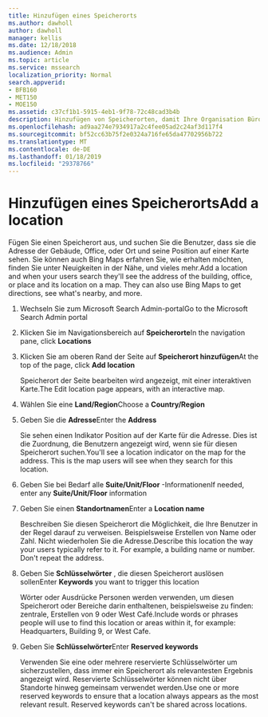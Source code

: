 ```yaml
---
title: Hinzufügen eines Speicherorts
ms.author: dawholl
author: dawholl
manager: kellis
ms.date: 12/18/2018
ms.audience: Admin
ms.topic: article
ms.service: mssearch
localization_priority: Normal
search.appverid:
- BFB160
- MET150
- MOE150
ms.assetid: c37cf1b1-5915-4eb1-9f78-72c48cad3b4b
description: Hinzufügen von Speicherorten, damit Ihre Organisation Büros, Gebäude und anderen Arbeitsbereichen in Ihrer Microsoft Search angezeigt werden Ergebnisse arbeiten
ms.openlocfilehash: ad9aa274e7934917a2c4fee05ad2c24af3d117f4
ms.sourcegitcommit: bf52cc63b75f2e0324a716fe65da47702956b722
ms.translationtype: MT
ms.contentlocale: de-DE
ms.lasthandoff: 01/18/2019
ms.locfileid: "29378766"
---
```

# <a name="add-a-location"></a><span data-ttu-id="b7536-103">Hinzufügen eines Speicherorts</span><span class="sxs-lookup"><span data-stu-id="b7536-103">Add a location</span></span>

<span data-ttu-id="b7536-p101">Fügen Sie einen Speicherort aus, und suchen Sie die Benutzer, dass sie die Adresse der Gebäude, Office, oder Ort und seine Position auf einer Karte sehen. Sie können auch Bing Maps erfahren Sie, wie erhalten möchten, finden Sie unter Neuigkeiten in der Nähe, und vieles mehr.</span><span class="sxs-lookup"><span data-stu-id="b7536-p101">Add a location and when your users search they'll see the address of the building, office, or place and its location on a map. They can also use Bing Maps to get directions, see what's nearby, and more.</span></span>
  
1. <span data-ttu-id="b7536-106">Wechseln Sie zum Microsoft Search Admin-portal</span><span class="sxs-lookup"><span data-stu-id="b7536-106">Go to the Microsoft Search Admin portal</span></span>
    
2. <span data-ttu-id="b7536-107">Klicken Sie im Navigationsbereich auf **Speicherorte**</span><span class="sxs-lookup"><span data-stu-id="b7536-107">In the navigation pane, click **Locations**</span></span>
    
3. <span data-ttu-id="b7536-108">Klicken Sie am oberen Rand der Seite auf **Speicherort hinzufügen**</span><span class="sxs-lookup"><span data-stu-id="b7536-108">At the top of the page, click **Add location**</span></span>
    
    <span data-ttu-id="b7536-109">Speicherort der Seite bearbeiten wird angezeigt, mit einer interaktiven Karte.</span><span class="sxs-lookup"><span data-stu-id="b7536-109">The Edit location page appears, with an interactive map.</span></span>
    
4. <span data-ttu-id="b7536-110">Wählen Sie eine **Land/Region**</span><span class="sxs-lookup"><span data-stu-id="b7536-110">Choose a **Country/Region**</span></span>
    
5. <span data-ttu-id="b7536-111">Geben Sie die **Adresse**</span><span class="sxs-lookup"><span data-stu-id="b7536-111">Enter the **Address**</span></span>
    
    <span data-ttu-id="b7536-p102">Sie sehen einen Indikator Position auf der Karte für die Adresse. Dies ist die Zuordnung, die Benutzern angezeigt wird, wenn sie für diesen Speicherort suchen.</span><span class="sxs-lookup"><span data-stu-id="b7536-p102">You'll see a location indicator on the map for the address. This is the map users will see when they search for this location.</span></span>
    
6. <span data-ttu-id="b7536-114">Geben Sie bei Bedarf alle **Suite/Unit/Floor** -Informationen</span><span class="sxs-lookup"><span data-stu-id="b7536-114">If needed, enter any **Suite/Unit/Floor** information</span></span> 
    
7. <span data-ttu-id="b7536-115">Geben Sie einen **Standortnamen**</span><span class="sxs-lookup"><span data-stu-id="b7536-115">Enter a **Location name**</span></span>
    
    <span data-ttu-id="b7536-p103">Beschreiben Sie diesen Speicherort die Möglichkeit, die Ihre Benutzer in der Regel darauf zu verweisen. Beispielsweise Erstellen von Name oder Zahl. Nicht wiederholen Sie die Adresse.</span><span class="sxs-lookup"><span data-stu-id="b7536-p103">Describe this location the way your users typically refer to it. For example, a building name or number. Don't repeat the address.</span></span>
    
8. <span data-ttu-id="b7536-119">Geben Sie **Schlüsselwörter** , die diesen Speicherort auslösen sollen</span><span class="sxs-lookup"><span data-stu-id="b7536-119">Enter **Keywords** you want to trigger this location</span></span> 
    
    <span data-ttu-id="b7536-120">Wörter oder Ausdrücke Personen werden verwenden, um diesen Speicherort oder Bereiche darin enthaltenen, beispielsweise zu finden: zentrale, Erstellen von 9 oder West Café.</span><span class="sxs-lookup"><span data-stu-id="b7536-120">Include words or phrases people will use to find this location or areas within it, for example: Headquarters, Building 9, or West Cafe.</span></span>
    
9. <span data-ttu-id="b7536-121">Geben Sie **Schlüsselwörter**</span><span class="sxs-lookup"><span data-stu-id="b7536-121">Enter **Reserved keywords**</span></span>
    
    <span data-ttu-id="b7536-p104">Verwenden Sie eine oder mehrere reservierte Schlüsselwörter um sicherzustellen, dass immer ein Speicherort als relevantesten Ergebnis angezeigt wird. Reservierte Schlüsselwörter können nicht über Standorte hinweg gemeinsam verwendet werden.</span><span class="sxs-lookup"><span data-stu-id="b7536-p104">Use one or more reserved keywords to ensure that a location always appears as the most relevant result. Reserved keywords can't be shared across locations.</span></span>

  

